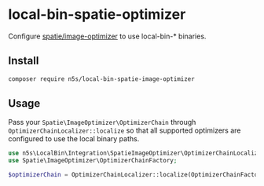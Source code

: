 # local-bin-spatie-optimizer

Configure [spatie/image-optimizer](https://github.com/spatie/image-optimizer) to use local-bin-* binaries.

## Install

```bash
composer require n5s/local-bin-spatie-image-optimizer
```

## Usage

Pass your `Spatie\ImageOptimizer\OptimizerChain` through `OptimizerChainLocalizer::localize` so that all supported optimizers are configured to use the local binary paths.

```php
use n5s\LocalBin\Integration\SpatieImageOptimizer\OptimizerChainLocalizer;
use Spatie\ImageOptimizer\OptimizerChainFactory;

$optimizerChain = OptimizerChainLocalizer::localize(OptimizerChainFactory::create());
```
